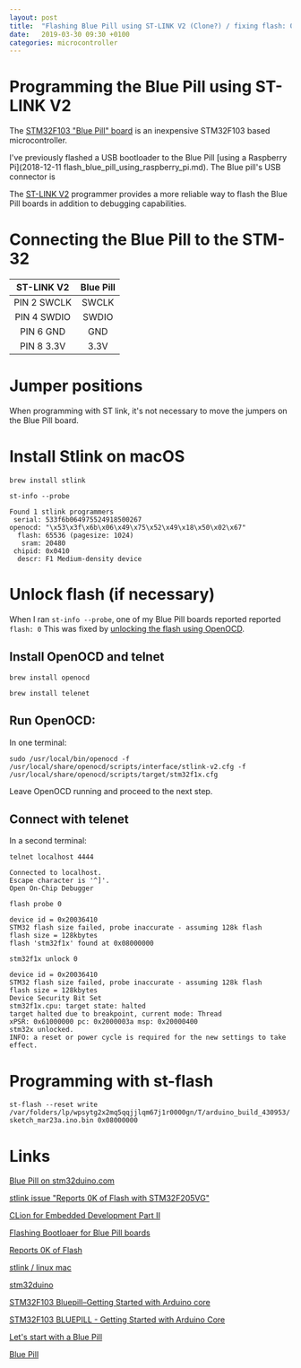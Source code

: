 ```yaml
---
layout: post
title:  "Flashing Blue Pill using ST-LINK V2 (Clone?) / fixing flash: 0"
date:   2019-03-30 09:30 +0100
categories: microcontroller
---
```


# Programming the Blue Pill using ST-LINK V2

The [STM32F103 "Blue Pill" board](https://www.banggood.com/STM32F103C8T6-Small-System-Board-Microcontroller-STM32-ARM-Core-Board-For-Arduino-p-1058299.html?p=YC161419238657201802) is an inexpensive STM32F103 based microcontroller.

I've previously flashed a USB bootloader to the Blue Pill [using a Raspberry Pi](2018-12-11 flash_blue_pill_using_raspberry_pi.md). The Blue pill's USB connector is

The [ST-LINK V2](https://www.banggood.com/3pcs-3_35V-XTW-ST-LINK-V2-STM8STM32-Simulator-Programmer-Downloader-Debugger-With-20cm-Dupont-Wire-p-1183115.html?p=YC161419238657201802) programmer provides a more reliable way to flash the Blue Pill boards in addition to debugging capabilities.

# Connecting the Blue Pill to the STM-32

| ST-LINK V2 | Blue Pill |
| :---------------------: | :------:|
| PIN 2 SWCLK | SWCLK|
| PIN 4 SWDIO | SWDIO |
| PIN 6 GND   | GND |
| PIN 8 3.3V  | 3.3V |

# Jumper positions
When programming with ST link, it's not necessary to move the jumpers on the Blue Pill board.

# Install Stlink on macOS
`brew install stlink`

`st-info --probe`

```
Found 1 stlink programmers
 serial: 533f6b064975524918500267
openocd: "\x53\x3f\x6b\x06\x49\x75\x52\x49\x18\x50\x02\x67"
  flash: 65536 (pagesize: 1024)
   sram: 20480
 chipid: 0x0410
  descr: F1 Medium-density device
  ```

# Unlock flash (if necessary)

When I ran `st-info --probe`, one of my Blue Pill boards reported reported `flash: 0` This was fixed by [unlocking the flash using OpenOCD](https://github.com/texane/stlink/issues/192).

## Install OpenOCD and telnet
`brew install openocd`

`brew install telenet`

## Run OpenOCD:

In one terminal:

`sudo /usr/local/bin/openocd -f /usr/local/share/openocd/scripts/interface/stlink-v2.cfg -f /usr/local/share/openocd/scripts/target/stm32f1x.cfg`

Leave OpenOCD running and proceed to the next step.

##  Connect with telenet

In a second terminal:

`telnet localhost 4444`

```
Connected to localhost.
Escape character is '^]'.
Open On-Chip Debugger
```
`flash probe 0`

```
device id = 0x20036410
STM32 flash size failed, probe inaccurate - assuming 128k flash
flash size = 128kbytes
flash 'stm32f1x' found at 0x08000000
```

`stm32f1x unlock 0`

```
device id = 0x20036410
STM32 flash size failed, probe inaccurate - assuming 128k flash
flash size = 128kbytes
Device Security Bit Set
stm32f1x.cpu: target state: halted
target halted due to breakpoint, current mode: Thread
xPSR: 0x61000000 pc: 0x2000003a msp: 0x20000400
stm32x unlocked.
INFO: a reset or power cycle is required for the new settings to take effect.
```
# Programming with st-flash

`st-flash --reset write /var/folders/lp/wpsytg2x2mq5qqjjlqm67j1r0000gn/T/arduino_build_430953/sketch_mar23a.ino.bin 0x08000000`

# Links
[Blue Pill on stm32duino.com](https://wiki.stm32duino.com/index.php?title=Blue_Pill)

[stlink issue "Reports 0K of Flash with STM32F205VG"](https://github.com/texane/stlink/issues/192)

[CLion for Embedded Development Part II](https://blog.jetbrains.com/clion/2017/12/clion-for-embedded-development-part-ii/)

[Flashing Bootloaer for Blue Pill boards](https://github.com/rogerclarkmelbourne/Arduino_STM32/wiki/Flashing-Bootloader-for-BluePill-Boards)

[Reports 0K of Flash](https://github.com/texane/stlink/issues/192)

[stlink / linux mac](https://github.com/texane/stlink)

[stm32duino](http://dan.drown.org/stm32duino/package_STM32duino_index.json)

[STM32F103 Bluepill–Getting Started with Arduino core](https://alselectro.wordpress.com/2018/11/18/stm32f103-bluepill-getting-started-with-arduino-core/)

[STM32F103 BLUEPILL - Getting Started with Arduino Core](https://www.youtube.com/watch?v=zUk0lN1oEwQ)

[Let's start with a Blue Pill](https://jeelabs.org/article/1649a/)

[Blue Pill](https://wiki.stm32duino.com/index.php?title=Blue_Pill)
